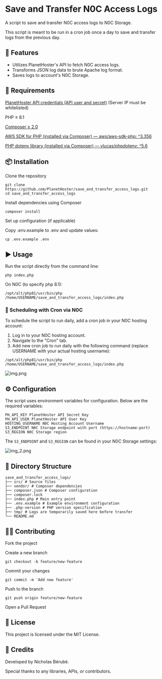 # Save and Transfer N0C Access Logs

A script to save and transfer N0C access logs to N0C Storage.

This script is meant to be run in a cron job once a day to save and transfer logs from the previous day.

## 🚀 Features

- Utilizes PlanetHoster's API to fetch N0C access logs.
- Transforms JSON log data to brute Apache log format.
- Saves logs to account's N0C Storage.

## 🧩 Requirements

[PlanetHoster API credentials (API user and secret)](https://kb.planethoster.com/en/guide/domains-api/) (Server IP must be whitelisted)

PHP ≥ 8.1

[Composer ≥ 2.0](https://kb.n0c.com/en/knowledge-base/install-composer-and-phpmailer-on-n0c/)

[AWS SDK for PHP (installed via Composer) — aws/aws-sdk-php: ^3.356](https://github.com/aws/aws-sdk-php)

[PHP dotenv library (installed via Composer) — vlucas/phpdotenv: ^5.6](https://github.com/vlucas/phpdotenv)

## 📦 Installation

Clone the repository

```
git clone https://github.com/PlanetHoster/save_and_transfer_access_logs.git
cd save_and_transfer_access_logs
```

Install dependencies using Composer

`composer install`

Set up configuration (if applicable)

Copy .env.example to .env and update values:

`cp .env.example .env`

## ▶️ Usage

Run the script directly from the command line:

`php index.php`

On N0C (to specify php 8.1):

`/opt/alt/php81/usr/bin/php /home/USERNAME/save_and_transfer_access_logs/index.php`

### 📅 Scheduling with Cron via N0C

To schedule the script to run daily, add a cron job in your N0C hosting account:

1. Log in to your N0C hosting account.
2. Navigate to the "Cron" tab.
3. Add new cron job to run daily with the following command (replace USERNAME with your actual hosting username):

```/opt/alt/php81/usr/bin/php /home/USERNAME/save_and_transfer_access_logs/index.php```

![img.png](img.png)

## ⚙️ Configuration

The script uses environment variables for configuration. Below are the required variables:

```
PH_API_KEY PlanetHoster API Secret Key
PH_API_USER PlanetHoster API User Key
HOSTING_USERNAME N0C Hosting Account Username
S3_ENDPOINT N0C Storage endpoint with port (https://hostname:port)
S3_REGION N0C Storage region
```

The `S3_ENDPOINT` and `S3_REGION` can be found in your N0C Storage settings:

![img_2.png](img_2.png)

## 🧰 Directory Structure

```
save_and_transfer_access_logs/
├── src/ # Source files
├── vendor/ # Composer dependencies
├── composer.json # Composer configuration
├── composer.lock
├── index.php # Main entry point
├── .env.example # Example environment configuration
├── .php-version # PHP version specification
├── tmp/ # Logs are temporarily saved here before transfer
└── README.md
```

## 🧑‍💻 Contributing

Fork the project

Create a new branch

`git checkout -b feature/new-feature`

Commit your changes

`git commit -m 'Add new feature'`

Push to the branch

`git push origin feature/new-feature`

Open a Pull Request

## 📄 License

This project is licensed under the MIT License.

## 🙌 Credits

Developed by Nicholas Bérubé.

Special thanks to any libraries, APIs, or contributors.
